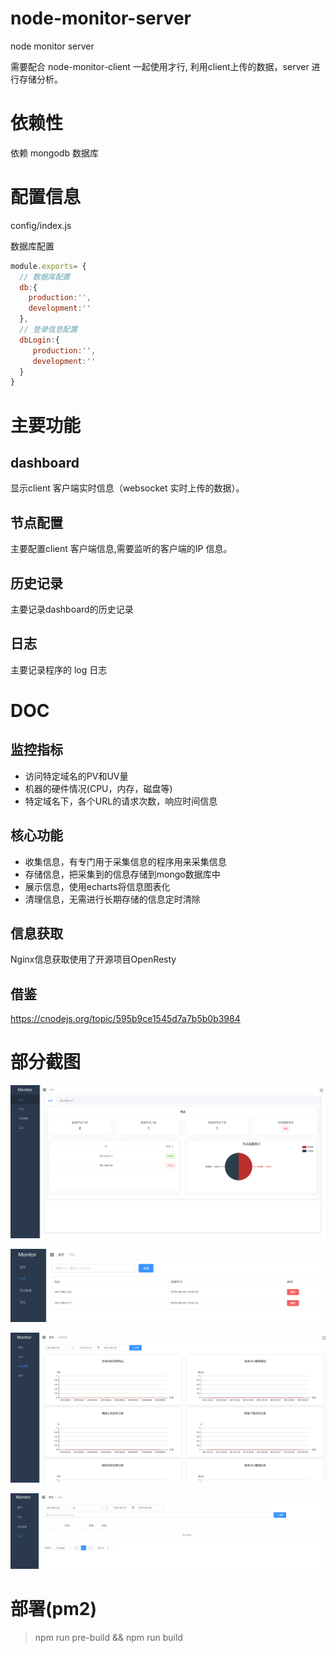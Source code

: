 # node-monitor-server
node monitor server

需要配合 node-monitor-client 一起使用才行, 利用client上传的数据，server 进行存储分析。



# 依赖性

依赖 mongodb 数据库

# 配置信息

config/index.js

数据库配置
```js
module.exports= {
  // 数据库配置
  db:{
    production:'',
    development:''
  },
  // 登录信息配置
  dbLogin:{
     production:'',
     development:''
  }
}

```
# 主要功能

## dashboard
显示client 客户端实时信息（websocket 实时上传的数据）。

## 节点配置

主要配置client 客户端信息,需要监听的客户端的IP 信息。

## 历史记录

主要记录dashboard的历史记录

## 日志
主要记录程序的 log 日志

# DOC

## 监控指标

- 访问特定域名的PV和UV量
- 机器的硬件情况(CPU，内存，磁盘等)
- 特定域名下，各个URL的请求次数，响应时间信息


## 核心功能

- 收集信息，有专门用于采集信息的程序用来采集信息
- 存储信息，把采集到的信息存储到mongo数据库中
- 展示信息，使用echarts将信息图表化
- 清理信息，无需进行长期存储的信息定时清除


## 信息获取
Nginx信息获取使用了开源项目OpenResty


## 借鉴

https://cnodejs.org/topic/595b9ce1545d7a7b5b0b3984


# 部分截图

<img src="./doc/images/1.png"></img>

<img src="./doc/images/2.png"></img>

<img src="./doc/images/3.png"></img>

<img src="./doc/images/4.png"></img>

# 部署(pm2)
> npm run pre-build && npm run build



